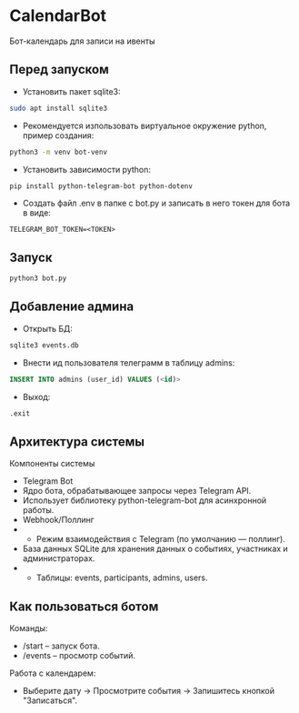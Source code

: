 # CalendarBot

Бот-календарь для записи на ивенты

## Перед запуском

- Установить пакет sqlite3:
```bash
sudo apt install sqlite3
```
- Рекомендуется изпользовать виртуальное окружение python, пример создания:
```bash
python3 -m venv bot-venv
```
- Установить зависимости python:
```bash
pip install python-telegram-bot python-dotenv
```
- Создать файл .env в папке с bot.py и записать в него токен для бота в виде:
```env
TELEGRAM_BOT_TOKEN=<TOKEN>
```
## Запуск
```bash
python3 bot.py
```

## Добавление админа
- Открыть БД:
```bash
sqlite3 events.db
```
- Внести ид пользователя телеграмм в таблицу admins:
```SQL
INSERT INTO admins (user_id) VALUES (<id)>
```
- Выход:
```SQL
.exit
```

## Архитектура системы
Компоненты системы
- Telegram Bot
- Ядро бота, обрабатывающее запросы через Telegram API.
- Использует библиотеку python-telegram-bot для асинхронной работы.
- Webhook/Поллинг
- - Режим взаимодействия с Telegram (по умолчанию — поллинг).
- База данных SQLite для хранения данных о событиях, участниках и администраторах.
- - Таблицы: events, participants, admins, users.

## Как пользоваться ботом
Команды:
- /start – запуск бота.
- /events – просмотр событий.

Работа с календарем:
- Выберите дату → Просмотрите события → Запишитесь кнопкой "Записаться".
